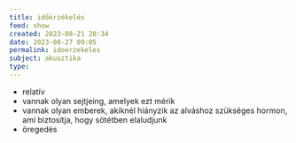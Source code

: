 ```yaml
---
title: időérzékelés
feed: show
created: 2023-08-21 20:34
date: 2023-08-27 09:05
permalink: idoerzekeles
subject: akusztika
type: 
---
```


- relatív
- vannak olyan sejtjeing, amelyek ezt mérik
- vannak olyan emberek, akiknél hiányzik az alváshoz szükséges hormon, ami biztosítja, hogy sötétben elaludjunk
- öregedés
